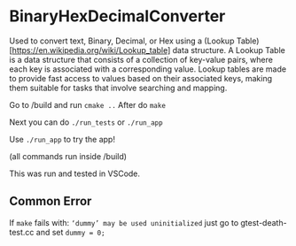 # BinaryHexDecimalConverter
Used to convert text, Binary, Decimal, or Hex using a (Lookup Table)[https://en.wikipedia.org/wiki/Lookup_table] data structure.
A Lookup Table is a data structure that consists of a collection of key-value pairs, where each key is associated with a corresponding value. Lookup tables are made to provide fast access to values based on their associated keys, making them suitable for tasks that involve searching and mapping.

Go to /build and run `cmake ..` After do `make`

Next you can do `./run_tests` or `./run_app`

Use `./run_app` to try the app!

(all commands run inside /build)


This was run and tested in VSCode.

## Common Error
If `make` fails with: `‘dummy’ may be used uninitialized` just go to gtest-death-test.cc and set `dummy = 0;`
